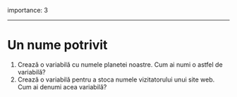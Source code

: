 importance: 3

---

# Un nume potrivit

1. Crează o variabilă cu numele planetei noastre. Cum ai numi o astfel de variabilă?
2. Crează o variabilă pentru a stoca numele vizitatorului unui site web. Cum ai denumi acea variabilă?